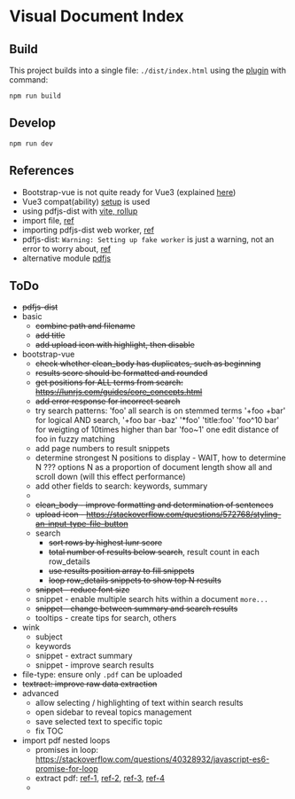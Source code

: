 # Visual Document Index

## Build

This project builds into a single file: `./dist/index.html` using the [plugin](https://github.com/richardtallent/vite-plugin-singlefile) with command:

```
npm run build
```

## Develop

```
npm run dev
```

## References

* Bootstrap-vue is not quite ready for Vue3 (explained [here](https://bootstrap-vue.org/vue3))
* Vue3 compat(ability) [setup](https://stackblitz.com/edit/bootstrap-vue-with-compat?file=main.js) is used
* using pdfjs-dist with [vite, rollup](https://erindoyle.dev/using-pdfjs-with-vite/)
* import file, [ref](https://laracasts.com/discuss/channels/vue/how-to-import-a-js-file-in-vue)
* importing pdfjs-dist web worker, [ref](https://stackoverflow.com/questions/71551448/how-do-you-import-javascript-file-from-node-modules-into-react-using-vite)
* pdfjs-dist: `Warning: Setting up fake worker` is just a warning, not an error to worry about, [ref](https://stackoverflow.com/questions/74452371/pdfjs-what-is-a-fake-worker-how-to-solve-it)
* alternative module [pdfjs](https://github.com/rkusa/pdfjs)

## ToDo

* ~~pdfjs-dist~~
* basic
  - ~~combine path and filename~~
  - ~~add title~~
  - ~~add upload icon with highlight, then disable~~
* bootstrap-vue
  - ~~check whether clean_body has duplicates, such as beginning~~
  - ~~results score should be formatted and rounded~~
  - ~~get positions for ALL terms from search: https://lunrjs.com/guides/core_concepts.html~~
  - ~~add error response for incorrect search~~
  - try search patterns:
    'foo' all search is on stemmed terms
    '+foo +bar' for logical AND search, '+foo bar -baz' 
    '*foo'
    'title:foo'
    'foo^10 bar' for weigting of 10times higher than bar 
    'foo~1' one edit distance of foo in fuzzy matching 
  - add page numbers to result snippets
  - determine strongest N positions to display - WAIT, how to determine N ??? options
    N as a proportion of document length
    show all and scroll down (will this effect performance)
  - add other fields to search: keywords, summary
  - 
  - ~~clean_body - improve formatting and determination of sentences~~
  - ~~upload icon - https://stackoverflow.com/questions/572768/styling-an-input-type-file-button~~
  - search 
    - ~~sort rows by highest lunr score~~
    - ~~total number of results below search~~, result count in each row_details
    - ~~use results position array to fill snippets~~
    - ~~loop row_details snippets to show top N results~~
  - ~~snippet - reduce font size~~
  - snippet - enable multiple search hits within a document `more...`
  - ~~snippet - change between summary and search results~~
  - tooltips - create tips for search, others
* wink
  - subject
  - keywords
  - snippet - extract summary
  - snippet - improve search results
* file-type: ensure only `.pdf` can be uploaded
* ~~textract: improve raw data extraction~~
* advanced
  - allow selecting / highlighting of text within search results
  - open sidebar to reveal topics management
  - save selected text to specific topic
  - fix TOC
* import pdf nested loops
  - promises in loop: https://stackoverflow.com/questions/40328932/javascript-es6-promise-for-loop
  - extract pdf: [ref-1](https://stackoverflow.com/questions/1554280/how-to-extract-text-from-a-pdf-in-javascript?rq=3), [ref-2](https://stackoverflow.com/questions/40635979/how-to-correctly-extract-text-from-a-pdf-using-pdf-js), [ref-3](https://stackoverflow.com/questions/40482569/troubles-with-pdf-js-promises/40494019#40494019), [ref-4](https://stackoverflow.com/questions/61669405/forcing-a-function-to-wait-until-another-function-is-complete)
  - 